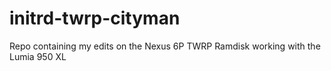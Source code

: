 # initrd-twrp-cityman
Repo containing my edits on the Nexus 6P TWRP Ramdisk working with the Lumia 950 XL
